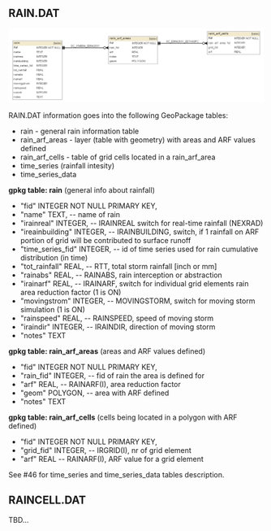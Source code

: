 
<a name="rain"></a>
## RAIN.DAT 

![RAIN tables graph](db_schema_graphs/rain.png)

RAIN.DAT information goes into the following GeoPackage tables: 

* rain - general rain information table
* rain_arf_areas - layer (table with geometry) with areas and ARF values defined
* rain_arf_cells - table of grid cells located in a rain_arf_area
* time_series (rainfall intesity)
* time_series_data

**gpkg table: rain** (general info about rainfall)

* "fid" INTEGER NOT NULL PRIMARY KEY,
* "name" TEXT, -- name of rain
* "irainreal" INTEGER, -- IRAINREAL switch for real-time rainfall (NEXRAD)
* "ireainbuilding" INTEGER, -- IRAINBUILDING, switch, if 1 rainfall on ARF portion of grid will be contributed to surface runoff
* "time_series_fid" INTEGER, -- id of time series used for rain cumulative distribution (in time) 
* "tot_rainfall" REAL, -- RTT, total storm rainfall [inch or mm]
* "rainabs" REAL, -- RAINABS, rain interception or abstraction
* "irainarf" REAL, -- IRAINARF, switch for individual grid elements rain area reduction factor (1 is ON)
* "movingstrom" INTEGER, -- MOVINGSTORM, switch for moving storm simulation (1 is ON)
* "rainspeed" REAL, -- RAINSPEED, speed of moving storm
* "iraindir" INTEGER, -- IRAINDIR, direction of moving storm
* "notes" TEXT

**gpkg table: rain_arf_areas** (areas and ARF values defined)

* "fid" INTEGER NOT NULL PRIMARY KEY,
* "rain_fid" INTEGER, -- fid of rain the area is defined for
* "arf" REAL, -- RAINARF(I), area reduction factor
* "geom" POLYGON, -- area with ARF defined
* "notes" TEXT

**gpkg table: rain_arf_cells** (cells being located in a polygon with ARF defined)

* "fid" INTEGER NOT NULL PRIMARY KEY, 
* "grid_fid" INTEGER, -- IRGRID(I), nr of grid element
* "arf" REAL -- RAINARF(I), ARF value for a grid element

See #46 for time_series and time_series_data tables description.

<a name="raincell"></a>
## RAINCELL.DAT 

TBD...

